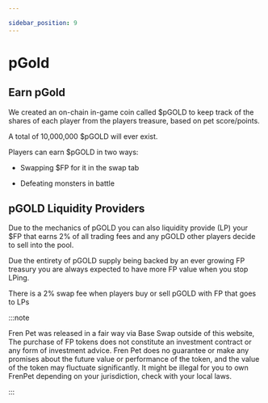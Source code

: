```yaml
---

sidebar_position: 9
---
```


# pGold

## Earn pGold

We created an on-chain in-game coin called $pGOLD to keep track of the shares of each player from the players treasure, based on pet score/points.

A total of 10,000,000 $pGOLD will ever exist.

Players can earn $pGOLD in two ways:

-   Swapping $FP for it in the swap tab
    

-   Defeating monsters in battle
    

## pGOLD Liquidity Providers

Due to the mechanics of pGOLD you can also liquidity provide (LP) your $FP that earns 2% of all trading fees and any pGOLD other players decide to sell into the pool.

Due the entirety of pGOLD supply being backed by an ever growing FP treasury you are always expected to have more FP value when you stop LPing.

There is a 2% swap fee when players buy or sell pGOLD with FP that goes to LPs

:::note

Fren Pet was released in a fair way via Base Swap outside of this website, The purchase of FP tokens does not constitute an investment contract or any form of investment advice. Fren Pet does no guarantee or make any promises about the future value or performance of the token, and the value of the token may fluctuate significantly. It might be illegal for you to own FrenPet depending on your jurisdiction, check with your local laws.

:::
